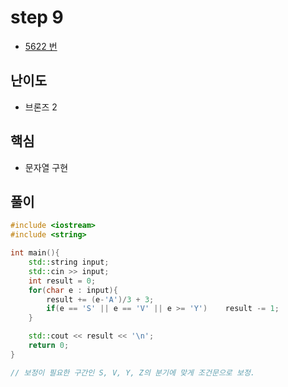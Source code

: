 # step 9
- [5622 번](https://www.acmicpc.net/problem/5622)
## 난이도
- 브론즈 2
## 핵심
- 문자열 구현

## 풀이
```c++
#include <iostream>
#include <string>

int main(){
    std::string input;
    std::cin >> input;
    int result = 0;
    for(char e : input){
        result += (e-'A')/3 + 3;
        if(e == 'S' || e == 'V' || e >= 'Y')    result -= 1;
    }

    std::cout << result << '\n';
    return 0;
}

// 보정이 필요한 구간인 S, V, Y, Z의 분기에 맞게 조건문으로 보정.
```